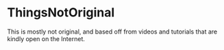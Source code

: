 # ThingsNotOriginal
This is mostly not original, and based off from videos and tutorials that are kindly open on the Internet.
